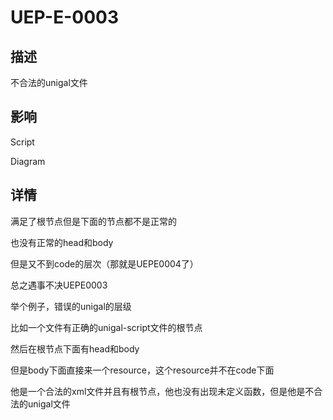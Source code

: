 # UEP-E-0003

## 描述

不合法的unigal文件

## 影响

Script

Diagram

## 详情

满足了根节点但是下面的节点都不是正常的

也没有正常的head和body

但是又不到code的层次（那就是UEPE0004了）

总之遇事不决UEPE0003



举个例子，错误的unigal的层级

比如一个文件有正确的unigal-script文件的根节点

然后在根节点下面有head和body

但是body下面直接来一个resource，这个resource并不在code下面

他是一个合法的xml文件并且有根节点，他也没有出现未定义函数，但是他是不合法的unigal文件